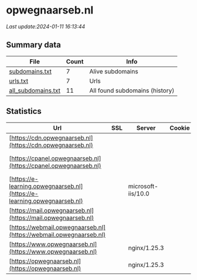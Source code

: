 # opwegnaarseb.nl
*Last update:2024-01-11 16:13:44*
## Summary data
| File       | Count | Info |
|------------|-------|------|
|[subdomains.txt](/data/opwegnaarseb/subdomains.txt)|7|Alive subdomains|
|[urls.txt](/data/opwegnaarseb/urls.txt)|7|Urls|
|[all_subdomains.txt](/data/opwegnaarseb/all_subdomains.txt)|11|All found subdomains (history)|
## Statistics
| Url | SSL | Server | Cookie | HSTS | CSP | XFO | XXP | RP | Tech |
|------------|-------|------|------|------|------|------|------|------|------|
|[https://cdn.opwegnaarseb.nl](https://cdn.opwegnaarseb.nl)| | | | | | | |:white_check_mark: |Azure Azure Front Do...|
|[https://cpanel.opwegnaarseb.nl](https://cpanel.opwegnaarseb.nl)| | | | | | | |:white_check_mark: |Apache HTTP Server c...|
|[https://e-learning.opwegnaarseb.nl](https://e-learning.opwegnaarseb.nl)| |microsoft-iis/10.0| | | | | |:white_check_mark: |IIS:10.0 Windows Ser...|
|[https://mail.opwegnaarseb.nl](https://mail.opwegnaarseb.nl)| | | | | | | |:white_check_mark: |Apache HTTP Server|
|[https://webmail.opwegnaarseb.nl](https://webmail.opwegnaarseb.nl)| | | | | | | |:white_check_mark: |Apache HTTP Server|
|[https://www.opwegnaarseb.nl](https://www.opwegnaarseb.nl)| |nginx/1.25.3| |:white_check_mark: | | | |:white_check_mark: |HSTS Nginx:1.25.3|
|[https://opwegnaarseb.nl](https://opwegnaarseb.nl)| |nginx/1.25.3| |:white_check_mark: | | | |:white_check_mark: |HSTS Nginx:1.25.3|